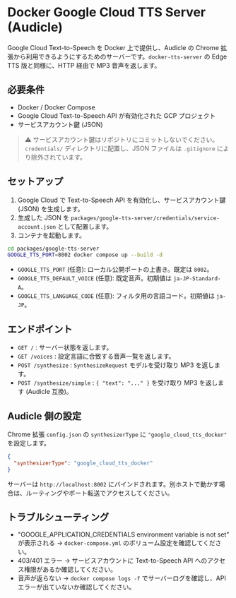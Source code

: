 # Docker Google Cloud TTS Server (Audicle)

Google Cloud Text-to-Speech を Docker 上で提供し、Audicle の Chrome 拡張から利用できるようにするためのサーバーです。`docker-tts-server` の Edge TTS 版と同様に、HTTP 経由で MP3 音声を返します。

## 必要条件

- Docker / Docker Compose
- Google Cloud Text-to-Speech API が有効化された GCP プロジェクト
- サービスアカウント鍵 (JSON)

> ⚠️ サービスアカウント鍵はリポジトリにコミットしないでください。`credentials/` ディレクトリに配置し、JSON ファイルは `.gitignore` により除外されています。

## セットアップ

1. Google Cloud で Text-to-Speech API を有効化し、サービスアカウント鍵 (JSON) を生成します。
2. 生成した JSON を `packages/google-tts-server/credentials/service-account.json` として配置します。
3. コンテナを起動します。

```bash
cd packages/google-tts-server
GOOGLE_TTS_PORT=8002 docker compose up --build -d
```

- `GOOGLE_TTS_PORT` (任意): ローカル公開ポートの上書き。既定は `8002`。
- `GOOGLE_TTS_DEFAULT_VOICE` (任意): 既定音声。初期値は `ja-JP-Standard-A`。
- `GOOGLE_TTS_LANGUAGE_CODE` (任意): フィルタ用の言語コード。初期値は `ja-JP`。

## エンドポイント

- `GET /` : サーバー状態を返します。
- `GET /voices` : 設定言語に合致する音声一覧を返します。
- `POST /synthesize` : `SynthesizeRequest` モデルを受け取り MP3 を返します。
- `POST /synthesize/simple` : `{ "text": "..." }` を受け取り MP3 を返します (Audicle 互換)。

## Audicle 側の設定

Chrome 拡張 `config.json` の `synthesizerType` に `"google_cloud_tts_docker"` を設定します。

```json
{
  "synthesizerType": "google_cloud_tts_docker"
}
```

サーバーは `http://localhost:8002` にバインドされます。別ホストで動かす場合は、ルーティングやポート転送でアクセスしてください。

## トラブルシューティング

- "GOOGLE_APPLICATION_CREDENTIALS environment variable is not set" が表示される → `docker-compose.yml` のボリューム設定を確認してください。
- 403/401 エラー → サービスアカウントに Text-to-Speech API へのアクセス権限があるか確認してください。
- 音声が返らない → `docker compose logs -f` でサーバーログを確認し、API エラーが出ていないか確認してください。
